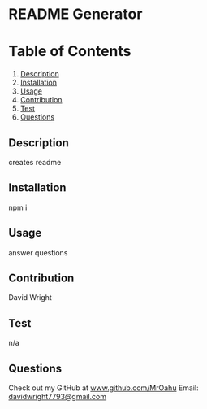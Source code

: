 # README Generator


# Table of Contents
1. [Description](#description)
2. [Installation](#installation)
3. [Usage](#usage)
4. [Contribution](#contribution)
5. [Test](#test)
6. [Questions](#github)

## Description 
creates readme

## Installation
npm i

## Usage
answer questions

## Contribution
David Wright

## Test
n/a



## Questions
Check out my GitHub at www.github.com/MrOahu
Email: davidwright7793@gmail.com
